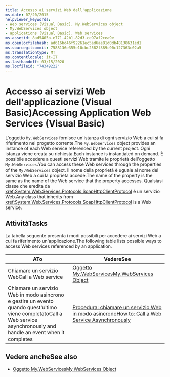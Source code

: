 ```yaml
---
title: Accesso ai servizi Web dell'applicazione
ms.date: 07/20/2015
helpviewer_keywords:
- Web services [Visual Basic], My.WebServices object
- My.WebServices object
- applications [Visual Basic], Web services
ms.assetid: 8ad5405b-e771-42b1-82d3-ce97af2cea9e
ms.openlocfilehash: ad616bd46f92261ec5ad6ae81d0db48138631ed1
ms.sourcegitcommit: 7588136e355e10cbc2582f389c90c127363c02a5
ms.translationtype: MT
ms.contentlocale: it-IT
ms.lasthandoff: 03/15/2020
ms.locfileid: "74349222"
---
```

# <a name="accessing-application-web-services-visual-basic"></a><span data-ttu-id="ce2db-102">Accesso ai servizi Web dell'applicazione (Visual Basic)</span><span class="sxs-lookup"><span data-stu-id="ce2db-102">Accessing Application Web Services (Visual Basic)</span></span>

<span data-ttu-id="ce2db-103">L'oggetto `My.WebServices` fornisce un'istanza di ogni servizio Web a cui si fa riferimento nel progetto corrente.</span><span class="sxs-lookup"><span data-stu-id="ce2db-103">The `My.WebServices` object provides an instance of each Web service referenced by the current project.</span></span> <span data-ttu-id="ce2db-104">Ogni istanza viene creata su richiesta.</span><span class="sxs-lookup"><span data-stu-id="ce2db-104">Each instance is instantiated on demand.</span></span> <span data-ttu-id="ce2db-105">È possibile accedere a questi servizi Web tramite le proprietà dell'oggetto `My.WebServices`.</span><span class="sxs-lookup"><span data-stu-id="ce2db-105">You can access these Web services through the properties of the `My.WebServices` object.</span></span> <span data-ttu-id="ce2db-106">Il nome della proprietà è uguale al nome del servizio Web a cui la proprietà accede.</span><span class="sxs-lookup"><span data-stu-id="ce2db-106">The name of the property is the same as the name of the Web service that the property accesses.</span></span> <span data-ttu-id="ce2db-107">Qualsiasi classe che eredita da <xref:System.Web.Services.Protocols.SoapHttpClientProtocol> è un servizio Web.</span><span class="sxs-lookup"><span data-stu-id="ce2db-107">Any class that inherits from <xref:System.Web.Services.Protocols.SoapHttpClientProtocol> is a Web service.</span></span>

## <a name="tasks"></a><span data-ttu-id="ce2db-108">Attività</span><span class="sxs-lookup"><span data-stu-id="ce2db-108">Tasks</span></span>

<span data-ttu-id="ce2db-109">La tabella seguente presenta i modi possibili per accedere ai servizi Web a cui fa riferimento un'applicazione.</span><span class="sxs-lookup"><span data-stu-id="ce2db-109">The following table lists possible ways to access Web services referenced by an application.</span></span>

|<span data-ttu-id="ce2db-110">A</span><span class="sxs-lookup"><span data-stu-id="ce2db-110">To</span></span>|<span data-ttu-id="ce2db-111">Vedere</span><span class="sxs-lookup"><span data-stu-id="ce2db-111">See</span></span>|
|---|---|
|<span data-ttu-id="ce2db-112">Chiamare un servizio Web</span><span class="sxs-lookup"><span data-stu-id="ce2db-112">Call a Web service</span></span>|[<span data-ttu-id="ce2db-113">Oggetto My.WebServices</span><span class="sxs-lookup"><span data-stu-id="ce2db-113">My.WebServices Object</span></span>](../../../visual-basic/language-reference/objects/my-webservices-object.md)|
|<span data-ttu-id="ce2db-114">Chiamare un servizio Web in modo asincrono e gestire un evento quando quest'ultimo viene completato</span><span class="sxs-lookup"><span data-stu-id="ce2db-114">Call a Web service asynchronously and handle an event when it completes</span></span>|[<span data-ttu-id="ce2db-115">Procedura: chiamare un servizio Web in modo asincrono</span><span class="sxs-lookup"><span data-stu-id="ce2db-115">How to: Call a Web Service Asynchronously</span></span>](../../../visual-basic/developing-apps/programming/how-to-call-a-web-service-asynchronously.md)|

## <a name="see-also"></a><span data-ttu-id="ce2db-116">Vedere anche</span><span class="sxs-lookup"><span data-stu-id="ce2db-116">See also</span></span>

- [<span data-ttu-id="ce2db-117">Oggetto My.WebServices</span><span class="sxs-lookup"><span data-stu-id="ce2db-117">My.WebServices Object</span></span>](../../../visual-basic/language-reference/objects/my-webservices-object.md)
